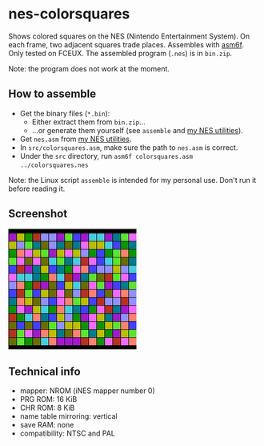 # nes-colorsquares
Shows colored squares on the NES (Nintendo Entertainment System). On each frame, two adjacent squares trade places. Assembles with [asm6f](https://github.com/freem/asm6f). Only tested on FCEUX. The assembled program (`.nes`) is in `bin.zip`.

Note: the program does not work at the moment.

## How to assemble
* Get the binary files (`*.bin`):
  * Either extract them from `bin.zip`&hellip;
  * &hellip;or generate them yourself (see `assemble` and [my NES utilities](https://github.com/qalle2/nes-util)).
* Get `nes.asm` from [my NES utilities](https://github.com/qalle2/nes-util).
* In `src/colorsquares.asm`, make sure the path to `nes.asm` is correct.
* Under the `src` directory, run `asm6f colorsquares.asm ../colorsquares.nes`

Note: the Linux script `assemble` is intended for my personal use. Don't run it before reading it.

## Screenshot
![colorsquares.asm](snap.png)

## Technical info
* mapper: NROM (iNES mapper number 0)
* PRG ROM: 16 KiB
* CHR ROM: 8 KiB
* name table mirroring: vertical
* save RAM: none
* compatibility: NTSC and PAL

